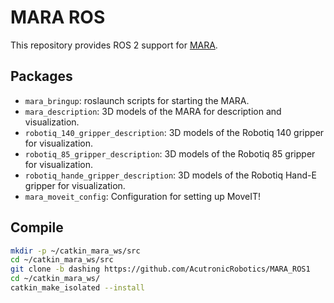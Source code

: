 # MARA ROS


This repository provides ROS 2 support for [MARA](https://acutronicrobotics.com/products/mara/).

## Packages

 - `mara_bringup`: roslaunch scripts for starting the MARA.
 - `mara_description`: 3D models of the MARA for description and visualization.
 - `robotiq_140_gripper_description`: 3D models of the Robotiq 140 gripper for visualization.
 - `robotiq_85_gripper_description`: 3D models of the Robotiq 85 gripper for visualization.
 - `robotiq_hande_gripper_description`: 3D models of the Robotiq Hand-E gripper for visualization.
 - `mara_moveit_config`: Configuration for setting up MoveIT!

## Compile

```bash
mkdir -p ~/catkin_mara_ws/src
cd ~/catkin_mara_ws/src
git clone -b dashing https://github.com/AcutronicRobotics/MARA_ROS1
cd ~/catkin_mara_ws/
catkin_make_isolated --install
```
